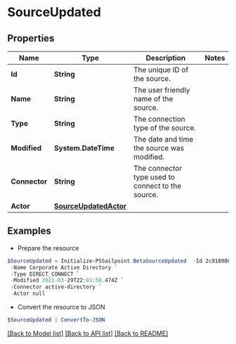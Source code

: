 # SourceUpdated
## Properties

Name | Type | Description | Notes
------------ | ------------- | ------------- | -------------
**Id** | **String** | The unique ID of the source. | 
**Name** | **String** | The user friendly name of the source. | 
**Type** | **String** | The connection type of the source. | 
**Modified** | **System.DateTime** | The date and time the source was modified. | 
**Connector** | **String** | The connector type used to connect to the source. | 
**Actor** | [**SourceUpdatedActor**](SourceUpdatedActor.md) |  | 

## Examples

- Prepare the resource
```powershell
$SourceUpdated = Initialize-PSSailpoint.BetaSourceUpdated  -Id 2c9180866166b5b0016167c32ef31a66 `
 -Name Corporate Active Directory `
 -Type DIRECT_CONNECT `
 -Modified 2021-03-29T22:01:50.474Z `
 -Connector active-directory `
 -Actor null
```

- Convert the resource to JSON
```powershell
$SourceUpdated | ConvertTo-JSON
```

[[Back to Model list]](../README.md#documentation-for-models) [[Back to API list]](../README.md#documentation-for-api-endpoints) [[Back to README]](../README.md)

